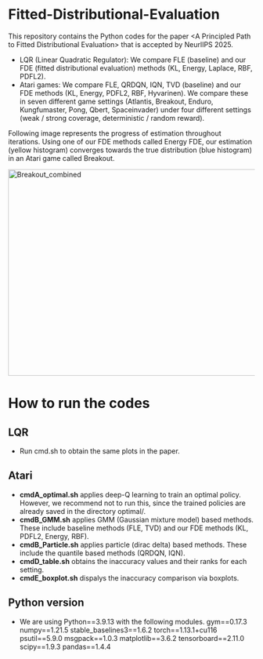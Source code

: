 # Fitted-Distributional-Evaluation
This repository contains the Python codes for the paper &lt;A Principled Path to Fitted Distributional Evaluation> that is accepted by NeurlIPS 2025.
- LQR (Linear Quadratic Regulator): We compare FLE (baseline) and our FDE (fitted distributional evaluation) methods (KL, Energy, Laplace, RBF, PDFL2).
- Atari games: We compare FLE, QRDQN, IQN, TVD (baseline) and our FDE methods (KL, Energy, PDFL2, RBF, Hyvarinen). We compare these in seven different game settings (Atlantis, Breakout, Enduro, Kungfumaster, Pong, Qbert, Spaceinvader) under four different settings (weak / strong coverage, deterministic / random reward).

Following image represents the progress of estimation throughout iterations. Using one of our FDE methods called Energy FDE, our estimation (yellow histogram) converges towards the true distribution (blue histogram) in an Atari game called Breakout.

<img width="1990" height="421" alt="Breakout_combined" src="https://github.com/user-attachments/assets/3c2a670a-aa1a-41b1-aa5c-0049aaae6fed" />


# How to run the codes
## LQR
- Run cmd.sh to obtain the same plots in the paper.
## Atari
- **cmdA_optimal.sh** applies deep-Q learning to train an optimal policy. However, we recommend not to run this, since the trained policies are already saved in the directory optimal/.
- **cmdB_GMM.sh** applies GMM (Gaussian mixture model) based methods. These include baseline methods (FLE, TVD) and our FDE methods (KL, PDFL2, Energy, RBF).
- **cmdB_Particle.sh** applies particle (dirac delta) based methods. These include the quantile based methods (QRDQN, IQN).
- **cmdD_table.sh** obtains the inaccuracy values and their ranks for each setting.
- **cmdE_boxplot.sh** dispalys the inaccuracy comparison via boxplots.
## Python version
- We are using Python==3.9.13 with the following modules.
gym==0.17.3
numpy==1.21.5
stable_baselines3==1.6.2
torch==1.13.1+cu116
psutil==5.9.0
msgpack==1.0.3
matplotlib==3.6.2
tensorboard==2.11.0
scipy==1.9.3
pandas==1.4.4


